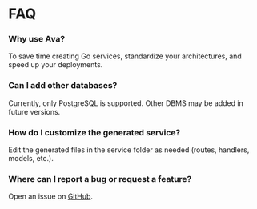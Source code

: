 # FAQ

### Why use Ava?

To save time creating Go services, standardize your architectures, and speed up your deployments.

### Can I add other databases?

Currently, only PostgreSQL is supported. Other DBMS may be added in future versions.

### How do I customize the generated service?

Edit the generated files in the service folder as needed (routes, handlers, models, etc.).

### Where can I report a bug or request a feature?

Open an issue on [GitHub](https://github.com/alexy-vda/ava-tool).

